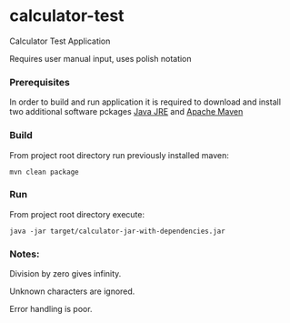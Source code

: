 # calculator-test
Calculator Test Application

Requires user manual input, uses polish notation

### Prerequisites
In order to build and run application it is required to download and install two additional software pckages [Java JRE](https://www.java.com/download/) and [Apache Maven](https://maven.apache.org/download.cgi)

### Build
From project root directory run previously installed maven:
```
mvn clean package
```

### Run
From project root directory execute:
```
java -jar target/calculator-jar-with-dependencies.jar
```


### Notes:
Division by zero gives infinity.

Unknown characters are ignored.

Error handling is poor.